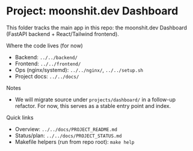 # Project: moonshit.dev Dashboard

This folder tracks the main app in this repo: the moonshit.dev Dashboard (FastAPI backend + React/Tailwind frontend).

Where the code lives (for now)
- Backend: `../../backend/`
- Frontend: `../../frontend/`
- Ops (nginx/systemd): `../../nginx/`, `../../setup.sh`
- Project docs: `../../docs/`

Notes
- We will migrate source under `projects/dashboard/` in a follow-up refactor. For now, this serves as a stable entry point and index.

Quick links
- Overview: `../../docs/PROJECT_README.md`
- Status/plan: `../../docs/PROJECT_STATUS.md`
- Makefile helpers (run from repo root): `make help`
